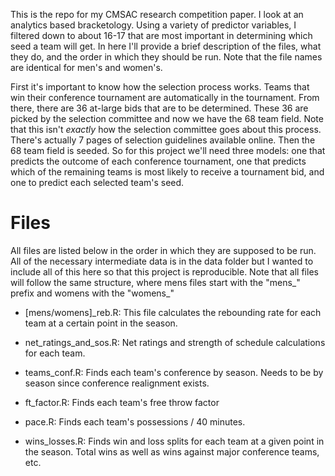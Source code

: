 This is the repo for my CMSAC research competition paper. I look at an analytics based bracketology. Using a variety of predictor variables, I filtered down to about 16-17 that are most important in determining which seed a team will get. In here I'll provide a brief description of the files, what they do, and the order in which they should be run. Note that the file names are identical for men's and women's.

First it's important to know how the selection process works. Teams that win their conference tournament are automatically in the tournament. From there, there are 36 at-large bids that are to be determined. These 36 are picked by the selection committee and now we have the 68 team field. Note that this isn't *exactly* how the selection committee goes about this process. There's actually 7 pages of selection guidelines available online. Then the 68 team field is seeded. So for this project we'll need three models: one that predicts the outcome of each conference tournament, one that predicts which of the remaining teams is most likely to receive a tournament bid, and one to predict each selected team's seed.


# Files

All files are listed below in the order in which they are supposed to be run. All of the necessary intermediate data is in the data folder but I wanted to include all of this here so that this project is reproducible. Note that all files will follow the same structure, where mens files start with the "mens_" prefix and womens with the "womens_"

- [mens/womens]_reb.R: This file calculates the rebounding rate for each team at a certain point in the season.

- net_ratings_and_sos.R: Net ratings and strength of schedule calculations for each team.

- teams_conf.R: Finds each team's conference by season. Needs to be by season since conference realignment exists.

- ft_factor.R: Finds each team's free throw factor

- pace.R: Finds each team's possessions / 40 minutes.

- wins_losses.R: Finds win and loss splits for each team at a given point in the season. Total wins as well as wins against major conference teams, etc.
